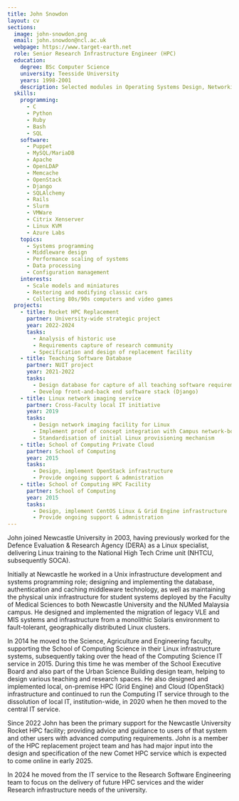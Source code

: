 ```yaml
---
title: John Snowdon
layout: cv
sections:
  image: john-snowdon.png
  email: john.snowdon@ncl.ac.uk
  webpage: https://www.target-earth.net
  role: Senior Research Infrastructure Engineer (HPC)
  education:
    degree: BSc Computer Science
    university: Teesside University
    years: 1998-2001
    description: Selected modules in Operating Systems Design, Networking and Unix/C. Final year project was a multi-threaded voice-over-IP application for Silicon Graphics IRIX and Linux.
  skills:
    programming:
      - C
      - Python
      - Ruby
      - Bash
      - SQL
    software:
      - Puppet
      - MySQL/MariaDB
      - Apache
      - OpenLDAP
      - Memcache
      - OpenStack
      - Django
      - SQLAlchemy
      - Rails
      - Slurm
      - VMWare
      - Citrix Xenserver
      - Linux KVM
      - Azure Labs
    topics:
      - Systems programming
      - Middleware design
      - Performance scaling of systems
      - Data processing
      - Configuration management
    interests:
      - Scale models and miniatures
      - Restoring and modifying classic cars
      - Collecting 80s/90s computers and video games
  projects:
    - title: Rocket HPC Replacement
      partner: University-wide strategic project
      year: 2022-2024
      tasks:
        - Analysis of historic use
        - Requirements capture of research community
        - Specification and design of replacement facility
    - title: Teaching Software Database
      partner: NUIT project
      year: 2021-2022
      tasks:
        - Design database for capture of all teaching software requirements
        - Develop front-and-back end software stack (Django)
    - title: Linux network imaging service
      partner: Cross-Faculty local IT initiative
      year: 2019
      tasks:
        - Design network imaging facility for Linux
        - Implement proof of concept integration with Campus network-boot
        - Standardisation of initial Linux provisioning mechanism
    - title: School of Computing Private Cloud
      partner: School of Computing
      year: 2015
      tasks:
        - Design, implement OpenStack infrastructure
        - Provide ongoing support & admnistration
    - title: School of Computing HPC Facility
      partner: School of Computing
      year: 2015
      tasks:
        - Design, implement CentOS Linux & Grid Engine infrastructure
        - Provide ongoing support & admnistration
---
```

John joined Newcastle University in 2003, having previously worked for the Defence Evaluation & Research Agency (DERA) as a Linux specialist, delivering Linux training to the National High Tech Crime unit (NHTCU, subsequently SOCA).

Initially at Newcastle he worked in a Unix infrastructure development and systems programming role; designing and implementing the database, authentication and caching middleware technology, as well as maintaining the physical unix infrastructure for student systems deployed by the Faculty of Medical Sciences to both Newcastle University and the NUMed Malaysia campus. He designed and implemented the migration of legacy VLE and MIS systems and infrastructure from a monolithic Solaris environment to fault-tolerant, geographically distributed Linux clusters.

In 2014 he moved to the Science, Agriculture and Engineering faculty, supporting the School of Computing Science in their Linux infrastructure systems, subsequently taking over the head of the Computing Science IT service in 2015. During this time he was member of the School Executive Board and also part of the Urban Science Building design team, helping to design various teaching and research spaces. He also designed and implemented local, on-premise HPC (Grid Engine) and Cloud (OpenStack) infrastructure and continued to run the Computing IT service through to the dissolution of local IT, institution-wide, in 2020 when he then moved to the central IT service.

Since 2022 John has been the primary support for the Newcastle University Rocket HPC facility; providing advice and guidance to users of that system and other users with advanced computing requirements. John is a member of the HPC replacement project team and has had major input into the design and specification of the new Comet HPC service which is expected to come online in early 2025.

In 2024 he moved from the IT service to the Research Software Engineering team to focus on the delivery of future HPC services and the wider Research infrastructure needs of the university.
